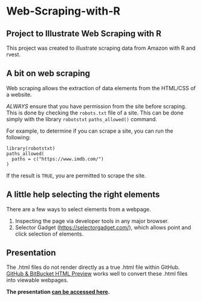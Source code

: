 # Web-Scraping-with-R

## Project to Illustrate Web Scraping with R
This project was created to illustrate scraping data from Amazon with R and rvest.

## A bit on web scraping
Web scraping allows the extraction of data elements from the HTML/CSS of a website.

*ALWAYS* ensure that you have permission from the site before scraping. This is done by checking the `robots.txt` file of a site. This can be done simply with the library `robotstxt` `paths_allowed()` command.

For example, to determine if you can scrape a site, you can run the following:
```
library(robotstxt)
paths_allowed(
  paths = c("https://www.imdb.com/")
)
```

If the result is `TRUE`, you are permitted to scrape the site.

## A little help selecting the right elements
There are a few ways to select elements from a webpage.
1. Inspecting the page via developer tools in any major browser.
2. Selector Gadget (<https://selectorgadget.com/>), which allows point and click selection of elements.

## Presentation
The .html files do not render directly as a true .html file within GitHub. [GitHub & BitBucket HTML Preview](https://htmlpreview.github.io/) works well to convert these .html files into viewable webpages.

**The presentation [can be accessed here](https://htmlpreview.github.io/?https://github.com/mjhendrickson/Web-Scraping-with-R/blob/master/web-scraping-with-r.html#/).**
